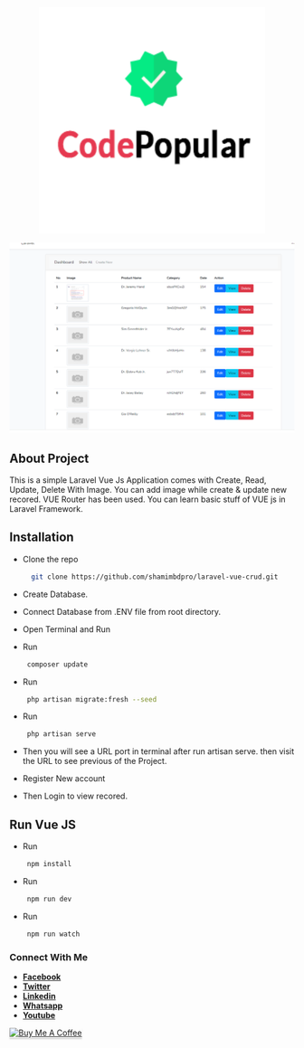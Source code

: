 <p align="center"><a href="https://codepopular.com/" target="_blank"><img src="logo-with-icon.png" width="400"></a></p>

[![Everything Is AWESOME](preview.png)](https://youtu.be/VIpLMWqa_ps "Everything Is AWESOME")


## About Project

This is a simple Laravel Vue Js Application comes with Create, Read, Update, Delete With Image. You can add image while create & update new recored. VUE Router has been used.
You can learn basic stuff of VUE js in Laravel Framework.



## Installation
- Clone the repo
   ```sh
     git clone https://github.com/shamimbdpro/laravel-vue-crud.git
    ```
- Create Database.
- Connect Database from .ENV file from root directory.
- Open Terminal and Run 
- Run
   ```sh
    composer update
    ```

- Run
   ```sh
    php artisan migrate:fresh --seed
    ```
- Run
   ```sh
    php artisan serve
    ```


- Then you will see a URL port in terminal after run artisan serve. then visit the URL to see previous of the Project.
- Register New account 
- Then Login to view recored.

## Run Vue JS

- Run
   ```sh
    npm install
    ```

- Run
   ```sh
    npm run dev
    ```

- Run
   ```sh
    npm run watch
    ```


### Connect With Me

- **[Facebook](https://facebook.com/codepopularOfficial/)**
- **[Twitter](https://twitter.com/codepopular)**
- **[Linkedin](https://www.linkedin.com/in/codepopular/)**
- **[Whatsapp](https://api.whatsapp.com/send?phone=8801794939992)**
- **[Youtube](https://www.youtube.com/codepopular?sub_confirmation=1)**


<a href="https://ko-fi.com/codepopular" target="_blank"><img src="https://www.buymeacoffee.com/assets/img/custom_images/orange_img.png" alt="Buy Me A Coffee" style="height: 41px !important;width: 174px !important;box-shadow: 0px 3px 2px 0px rgba(190, 190, 190, 0.5) !important;-webkit-box-shadow: 0px 3px 2px 0px rgba(190, 190, 190, 0.5) !important;" ></a>

